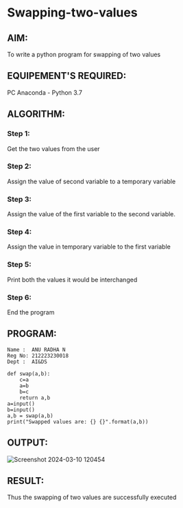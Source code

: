   # Swapping-two-values
## AIM:
To write a python program for swapping of two values
## EQUIPEMENT'S REQUIRED: 
PC
Anaconda - Python 3.7
## ALGORITHM: 
### Step 1:
Get the two values from the user
### Step 2: 
Assign the value of second variable to a temporary variable 
### Step 3: 
Assign the value of the first variable to the second variable.
### Step 4:  
Assign the value in temporary variable to the first variable
### Step 5: 
Print both the values it would be interchanged
### Step 6: 
End the program
## PROGRAM:
```
Name :  ANU RADHA N
Reg No: 212223230018
Dept :  AI&DS
```
```
def swap(a,b):
    c=a
    a=b
    b=c
    return a,b
a=input()
b=input()
a,b = swap(a,b)
print("Swapped values are: {} {}".format(a,b))
```
## OUTPUT: 
![Screenshot 2024-03-10 120454](https://github.com/ArchanaSharikalHarinarayanan/Swapping-two-values/assets/139117108/55717a62-284d-40af-bdb6-b20e829887b3)
## RESULT:
Thus the swapping of two values are successfully executed



